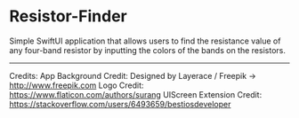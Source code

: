 # Resistor-Finder
Simple SwiftUI application that allows users to find the resistance value of any four-band resistor by inputting the colors of the bands on the resistors.

-----------------------------------------------
Credits:
App Background Credit: Designed by Layerace / Freepik -> http://www.freepik.com
Logo Credit: https://www.flaticon.com/authors/surang
UIScreen Extension Credit: https://stackoverflow.com/users/6493659/bestiosdeveloper
